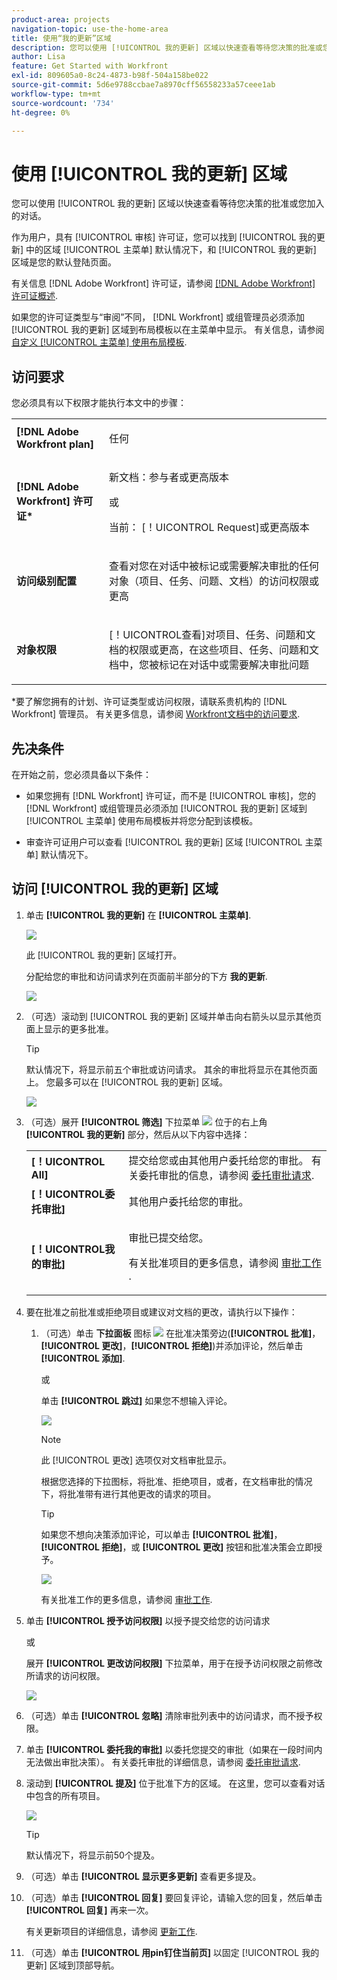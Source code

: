 ```yaml
---
product-area: projects
navigation-topic: use-the-home-area
title: 使用“我的更新”区域
description: 您可以使用 [!UICONTROL 我的更新] 区域以快速查看等待您决策的批准或您加入的对话。
author: Lisa
feature: Get Started with Workfront
exl-id: 809605a0-8c24-4873-b98f-504a158be022
source-git-commit: 5d6e9788ccbae7a8970cff56558233a57ceee1ab
workflow-type: tm+mt
source-wordcount: '734'
ht-degree: 0%

---
```


# 使用 [!UICONTROL 我的更新] 区域

<!--
<p data-mc-conditions="QuicksilverOrClassic.Draft mode">(NOTE: there is a similar article like this in the "My Work" folder that is conditioned for Classic only)</p>
-->

您可以使用 [!UICONTROL 我的更新] 区域以快速查看等待您决策的批准或您加入的对话。

作为用户，具有 [!UICONTROL 审核] 许可证，您可以找到 [!UICONTROL 我的更新] 中的区域 [!UICONTROL 主菜单] 默认情况下，和 [!UICONTROL 我的更新] 区域是您的默认登陆页面。

有关信息 [!DNL Adobe Workfront] 许可证，请参阅 [[!DNL Adobe Workfront] 许可证概述](../../../administration-and-setup/add-users/access-levels-and-object-permissions/wf-licenses.md).

如果您的许可证类型与“审阅”不同， [!DNL Workfront] 或组管理员必须添加 [!UICONTROL 我的更新] 区域到布局模板以在主菜单中显示。 有关信息，请参阅 [自定义 [!UICONTROL 主菜单] 使用布局模板](../../../administration-and-setup/customize-workfront/use-layout-templates/customize-main-menu.md).

## 访问要求

您必须具有以下权限才能执行本文中的步骤：

<table style="table-layout:auto"> 
 <col> 
 <col> 
 <tbody> 
  <tr> 
   <td role="rowheader"><strong>[!DNL Adobe Workfront plan]</strong></td> 
   <td> <p>任何</p> </td> 
  </tr> 
  <tr> 
   <td role="rowheader"><strong>[!DNL Adobe Workfront] 许可证*</strong></td> 
   <td> <p>新文档：参与者或更高版本</p>
   或   
   <p>当前： [！UICONTROL Request]或更高版本</p> </td> 
  </tr> 
  <tr> 
   <td role="rowheader"><strong>访问级别配置</strong></td> 
   <td> <p>查看对您在对话中被标记或需要解决审批的任何对象（项目、任务、问题、文档）的访问权限或更高</p> </td> 
  </tr> 
  <tr> 
   <td role="rowheader"><strong>对象权限</strong></td> 
   <td> <p>[！UICONTROL查看]对项目、任务、问题和文档的权限或更高，在这些项目、任务、问题和文档中，您被标记在对话中或需要解决审批问题</p> </td> 
  </tr> 
 </tbody> 
</table>

*要了解您拥有的计划、许可证类型或访问权限，请联系贵机构的 [!DNL Workfront] 管理员。 有关更多信息，请参阅 [Workfront文档中的访问要求](/help/quicksilver/administration-and-setup/add-users/access-levels-and-object-permissions/access-level-requirements-in-documentation.md).

## 先决条件

在开始之前，您必须具备以下条件：

* 如果您拥有 [!DNL Workfront] 许可证，而不是 [!UICONTROL 审核]，您的 [!DNL Workfront] 或组管理员必须添加 [!UICONTROL 我的更新] 区域到 [!UICONTROL 主菜单] 使用布局模板并将您分配到该模板。

* 审查许可证用户可以查看 [!UICONTROL 我的更新] 区域 [!UICONTROL 主菜单] 默认情况下。

## 访问 [!UICONTROL 我的更新] 区域

1. 单击 **[!UICONTROL 我的更新]** 在 **[!UICONTROL 主菜单]**.

   ![](assets/access-my-updates-from-main-menu-reviewer-user-nwe-350x294.png)

   此 [!UICONTROL 我的更新] 区域打开。

   分配给您的审批和访问请求列在页面前半部分的下方 **我的更新**.

   ![](assets/my-updates-mentions-for-reviwers-nwe-350x418.png)

1. （可选）滚动到 [!UICONTROL 我的更新] 区域并单击向右箭头以显示其他页面上显示的更多批准。

   >[!TIP]
   >
   >默认情况下，将显示前五个审批或访问请求。 其余的审批将显示在其他页面上。 您最多可以在 [!UICONTROL 我的更新] 区域。

   ![](assets/pagination-for-my-updates-page-highlighted-nwe-350x78.png)

1. （可选）展开 **[!UICONTROL 筛选]** 下拉菜单 ![](assets/filter-nwepng.png) 位于的右上角 **[!UICONTROL 我的更新]** 部分，然后从以下内容中选择：

   <table style="table-layout:auto"> 
    <col> 
    </col> 
    <col> 
    </col> 
    <tbody> 
     <tr> 
      <td role="rowheader"><strong>[！UICONTROL All]</strong></td> 
      <td>提交给您或由其他用户委托给您的审批。 有关委托审批的信息，请参阅 <a href="../../../review-and-approve-work/manage-approvals/delegate-approval-requests.md" class="MCXref xref">委托审批请求</a>. </td> 
     </tr> 
     <tr> 
      <td role="rowheader"><strong>[！UICONTROL委托审批]</strong></td> 
      <td>其他用户委托给您的审批。 </td> 
     </tr> 
     <tr> 
      <td role="rowheader"><strong>[！UICONTROL我的审批]</strong></td> 
      <td> <p>审批已提交给您。 </p> <p>有关批准项目的更多信息，请参阅 <a href="../../../review-and-approve-work/manage-approvals/approving-work.md" class="MCXref xref">审批工作 </a>.</p> </td> 
     </tr> 
    </tbody> 
   </table>

1. 要在批准之前批准或拒绝项目或建议对文档的更改，请执行以下操作：

   1. （可选）单击 **下拉面板** 图标 ![](assets/down-arrow-blue.png) 在批准决策旁边(**[!UICONTROL 批准]**， **[!UICONTROL 更改]**，**[!UICONTROL 拒绝]**)并添加评论，然后单击 **[!UICONTROL 添加]**.

      或

      单击 **[!UICONTROL 跳过]** 如果您不想输入评论。

      ![](assets/approval-decision-buttons-in-my-updates-with-comment-box-nwe-350x183.png)

      >[!NOTE]
      >
      >此 [!UICONTROL 更改] 选项仅对文档审批显示。

      根据您选择的下拉图标，将批准、拒绝项目，或者，在文档审批的情况下，将批准带有进行其他更改的请求的项目。

      >[!TIP]
      >
      >如果您不想向决策添加评论，可以单击 **[!UICONTROL 批准]**， **[!UICONTROL 拒绝]**，或 **[!UICONTROL 更改]** 按钮和批准决策会立即授予。
      >
      >
      >![](assets/approval-decision-buttons-in-my-updates-nwe-350x169.png)
      >
      >有关批准工作的更多信息，请参阅 [审批工作](../../../review-and-approve-work/manage-approvals/approving-work.md).

1. 单击 **[!UICONTROL 授予访问权限]** 以授予提交给您的访问请求

   或

   展开 **[!UICONTROL 更改访问权限]** 下拉菜单，用于在授予访问权限之前修改所请求的访问权限。

   ![](assets/grant-access-button-in-my-updates-nwe-350x224.png)

1. （可选）单击 **[!UICONTROL 忽略]** 清除审批列表中的访问请求，而不授予权限。
1. 单击 **[!UICONTROL 委托我的审批]** 以委托您提交的审批（如果在一段时间内无法做出审批决策）。 有关委托审批的详细信息，请参阅 [委托审批请求](../../../review-and-approve-work/manage-approvals/delegate-approval-requests.md).
1. 滚动到 **[!UICONTROL 提及]** 位于批准下方的区域。 在这里，您可以查看对话中包含的所有项目。

   ![](assets/mentions-area-for-reviewers-nwe-350x191.png)

   >[!TIP]
   >
   >默认情况下，将显示前50个提及。

1. （可选）单击 **[!UICONTROL 显示更多更新]** 查看更多提及。
1. （可选）单击 **[!UICONTROL 回复]** 要回复评论，请输入您的回复，然后单击 **[!UICONTROL 回复]** 再来一次。

   有关更新项目的详细信息，请参阅 [更新工作](../../../workfront-basics/updating-work-items-and-viewing-updates/update-work.md).

1. （可选）单击 **[!UICONTROL 用pin钉住当前页]** 以固定 [!UICONTROL 我的更新] 区域到顶部导航。
